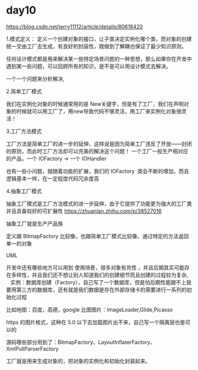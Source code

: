 # day10

https://blog.csdn.net/jerry11112/article/details/80618420

1.模式定义：
定义一个创建对象的接口，让子类决定实例化哪个类，而对象的创建统一交由工厂去生成，有良好的封装性，既做到了解耦也保证了最少知识原则。

任何设计模式都是用来解决某一些特定场景问题的一种思想，那么如果你在开发中遇到某一些问题，可以回顾所有的知识，是不是可以用设计模式去解决。

一个一个问题来分析解决,

2.简单工厂模式

我们在实例化对象的时候通常用的是 New关键字，但是有了工厂，我们在声明对象的时候就可以用工厂了，用new导致代码不够灵活，用工厂来实例化对象很灵活！

3.工厂方法模式

工厂方法是简单工厂的进一步的延伸，这样说是因为简单工厂违反了开放——封闭的原则，而此时工厂方法却可以完美的解决这个问题！
一个工厂一般生产相对应的产品，一个 IOFactory -> 一个 IOHandler

也有一些小问题，就随着功能的扩展，我们的 IOFactory  类会不断的增加，而且逻辑基本一样，在一定程度代码冗余度高

4.抽象工厂模式

抽象工厂模式是工厂方法模式的进一步延伸，由于它提供了功能更为强大的工厂类并且具备较好的可扩展性
https://zhuanlan.zhihu.com/p/38527016

抽象工厂就是生产产品族

定义跟 BitmapFactory 比较像，也跟简单工厂模式比较像，通过特定的方法返回单一的对象

UML

开发中还有哪些地方可以用到
使用场景，很多对象有共性 ，并且后期其实可能存在多样性，并且我们还不想让别人知道我们的创建细节而且创建的过程较为复杂,   
实例：数据库创建（Factory），自己写了一个数据库，但是怕后期性能跟不上我要用第三方的数据库，还有就是我们数据是存在外部存储卡的需要进行一系列的初始化过程

比如地图：百度，高德，google
比图图片：ImageLoader,Glide,Picasso

https 的图片格式，这种在 5.0 以下去加载图片出不来，自己写一个隔离层也是可以的

源码哪些部分用到了：BitmapFactory、LayoutInflaterFactory、XmlPullParserFactory

工厂就是用来生成对象的，把对象的实例化和初始化封装起来。








